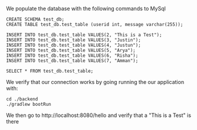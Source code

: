 We populate the database with the following commands to MySql

```
CREATE SCHEMA test_db;
CREATE TABLE test_db.test_table (userid int, message varchar(255));

INSERT INTO test_db.test_table VALUES(2, "This is a Test");
INSERT INTO test_db.test_table VALUES(3, "Justin");
INSERT INTO test_db.test_table VALUES(4, "Justun");
INSERT INTO test_db.test_table VALUES(5, "Arya");
INSERT INTO test_db.test_table VALUES(6, "Risha");
INSERT INTO test_db.test_table VALUES(7, "Amman");

SELECT * FROM test_db.test_table;
```

We verify that our connection works by going running the our application with:

```
cd ./backend
./gradlew bootRun
```

We then go to http://localhost:8080/hello and verify that a  "This is a Test" is there
